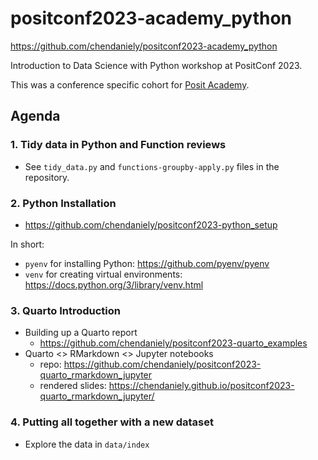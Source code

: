 # positconf2023-academy_python

https://github.com/chendaniely/positconf2023-academy_python

Introduction to Data Science with Python workshop
at PositConf 2023.

This was a conference specific cohort for
[Posit Academy](https://posit.co/products/enterprise/academy/).

## Agenda

### 1. Tidy data in Python and Function reviews

- See `tidy_data.py` and `functions-groupby-apply.py` files in the repository.

### 2. Python Installation

- https://github.com/chendaniely/positconf2023-python_setup

In short:

- `pyenv` for installing Python: https://github.com/pyenv/pyenv
- `venv` for creating virtual environments: https://docs.python.org/3/library/venv.html

### 3. Quarto Introduction

- Building up a Quarto report
    - https://github.com/chendaniely/positconf2023-quarto_examples
- Quarto <> RMarkdown <> Jupyter notebooks
    - repo: https://github.com/chendaniely/positconf2023-quarto_rmarkdown_jupyter
    - rendered slides: https://chendaniely.github.io/positconf2023-quarto_rmarkdown_jupyter/

### 4. Putting all together with a new dataset

- Explore the data in `data/index`
